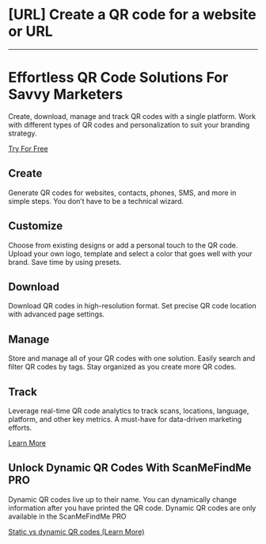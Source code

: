 <h1>[URL] Create a QR code for a website or URL</h1>

----------

<h1>Effortless QR Code Solutions For Savvy Marketers</h1>

<p>Create, download, manage and track QR codes with a single platform. Work with different types of QR codes and personalization to suit your branding strategy.</p>

<p><a href="#pro">Try For Free</a></p>

<h2>Create</h2>

<p>Generate QR codes for websites, contacts, phones, SMS, and more in simple steps. You don’t have to be a technical wizard.</p>

<h2>Customize</h2>

<p>Choose from existing designs or add a personal touch to the QR code. Upload your own logo, template and select a color that goes well with your brand. Save time by using presets.</p>

<h2>Download</h2>

<p>Download QR codes in high-resolution format. Set precise QR code location with advanced page settings.</p>

<h2>Manage</h2>

<p>Store and manage all of your QR codes with one solution. Easily search and filter QR codes by tags. Stay organized as you create more QR codes.</p>

<h2>Track</h2>

<p>Leverage real-time QR code analytics to track scans, locations, language, platform, and other key metrics. A must-have for data-driven marketing efforts.</p>

<p><a href="#article:about_statistics">Learn More</a></p>

<h2>Unlock Dynamic QR Codes With ScanMeFindMe PRO</h2>

<p>Dynamic QR codes live up to their name. You can dynamically change information after you have printed the QR code. Dynamic QR codes are only available in the ScanMeFindMe PRO</p>

<p><a href="#article:about_static">Static vs dynamic QR codes (Learn More)</a></p>
